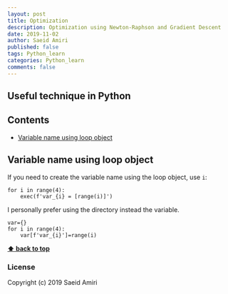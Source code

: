 ```yaml
---
layout: post
title: Optimization 
description: Optimization using Newton-Raphson and Gradient Descent
date: 2019-11-02
author: Saeid Amiri
published: false
tags: Python_learn  
categories: Python_learn
comments: false
---
```


## Useful technique in Python

## Contents
- [Variable name using loop object](#)


## Variable name using loop object
If you need to create the variable name using the loop object, use `i`:
````
for i in range(4):
    exec(f'var_{i} = [range(i)]')
````

I personally prefer using the directory instead the variable. 
````
var={}
for i in range(4):
    var[f'var_{i}']=range(i)
````


**[⬆ back to top](#contents)**
### License
Copyright (c) 2019 Saeid Amiri
